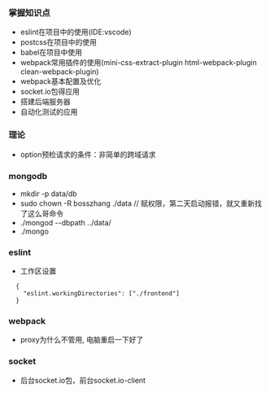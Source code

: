 ### 掌握知识点

* eslint在项目中的使用(IDE:vscode)
* postcss在项目中的使用
* babel在项目中使用
* webpack常用插件的使用(mini-css-extract-plugin html-webpack-plugin clean-webpack-plugin)
* webpack基本配置及优化
* socket.io包得应用
* 搭建后端服务器
* 自动化测试的应用


### 理论

* option预检请求的条件：非简单的跨域请求


### mongodb

* mkdir -p data/db
* sudo chown -R bosszhang ./data // 赋权限，第二天启动报错，就又重新找了这么哥命令
* ./mongod --dbpath ../data/
* ./mongo


### eslint

* 工作区设置

```
  {
    "eslint.workingDirectories": ["./frontend"] 
  }
```

### webpack

* proxy为什么不管用, 电脑重启一下好了


### socket

* 后台socket.io包，前台socket.io-client

